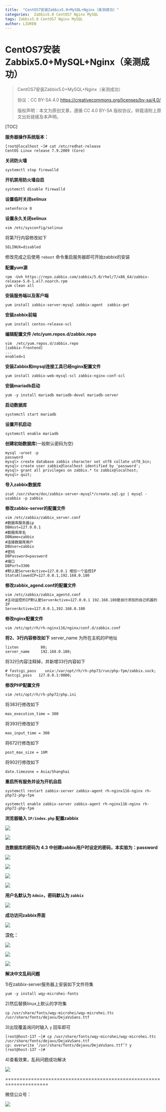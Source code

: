 ```yaml
---
title:  "CentOS7安装Zabbix5.0+MySQL+Nginx（亲测成功）"
categories:  Zabbix5.0 CentOS7 Nginx MySQL
tags: Zabbix5.0 CentOS7 Nginx MySQL
author: LIUREN
---
```


# CentOS7安装Zabbix5.0+MySQL+Nginx（亲测成功）

> CentOS7安装Zabbix5.0+MySQL+Nginx（亲测成功）
>
> 协议：CC BY-SA 4.0 https://creativecommons.org/licenses/by-sa/4.0/  
>
> 版权声明：本文为原创文章，遵循 CC 4.0 BY-SA 版权协议，转载请附上原文出处链接及本声明。



[TOC]

**服务器操作系统版本：**

```shell
[root@localhost ~]# cat /etc/redhat-release
CentOS Linux release 7.9.2009 (Core)
```

**关闭防火墙**

```shell
systemctl stop firewalld
```

**开机禁用防火墙自启**

```shell
systemctl disable firewalld
```

**设置临时关闭selinux**

```shell
setenforce 0
```

**设置永久关闭selinux**

```shell
vim /etc/sysconfig/selinux 
```

将第7行内容修改如下

```shell
SELINUX=disabled
```

修改完成之后使用 `reboot` 命令重启服务器即可开始zabbix的安装

**配置yum源**

```shell
rpm -Uvh https://repo.zabbix.com/zabbix/5.0/rhel/7/x86_64/zabbix-release-5.0-1.el7.noarch.rpm
yum clean all
```

**安装服务端以及客户端**

```shell
yum install zabbix-server-mysql zabbix-agent  zabbix-get
```

**安装zabbix前端**

```shell
yum install centos-release-scl
```

**编辑配置文件 /etc/yum.repos.d/zabbix.repo**

```shell
vim  /etc/yum.repos.d/zabbix.repo
[zabbix-frontend]
...
enabled=1
```

**安装Zabbix和mysql连接工具已经nginx配置文件**

```shell
yum install zabbix-web-mysql-scl zabbix-nginx-conf-scl
```

**安装mariadb启动**

```shell
yum -y install mariadb mariadb-devel mariadb-server 
```

**启动数据库**

```shell
systemctl start mariadb 
```

**设置开机启动**

```shell
systemctl enable mariadb
```

**创建初始数据库**(一般默认密码为空) 

```shell
mysql -uroot -p
password
mysql> create database zabbix character set utf8 collate utf8_bin;
mysql> create user zabbix@localhost identified by 'password';
mysql> grant all privileges on zabbix.* to zabbix@localhost;
mysql> quit;
```

**导入zabbix数据库**

```shell
zcat /usr/share/doc/zabbix-server-mysql*/create.sql.gz | mysql -uzabbix -p zabbix
```

**修改zabbix-server的配置文件**

```shell
vim /etc/zabbix/zabbix_server.conf
#数据库服务器ip
DBHost=127.0.0.1 
#数据库库名
DBName=zabbix
#连接数据库用户
DBUser=zabbix
#密码
DBPassword=password
#端口
DBPort=3306
#默认是ServerActive=127.0.0.1 增加一个监控IP
StatsAllowedIP=127.0.0.1,192.168.0.180
```

**修改zabbix_agend.conf的配置文件**

```shell
vim /etc/zabbix/zabbix_agentd.conf
#主动监控的IP默认是ServerActive=127.0.0.1 192.168.180是自行添加的自己机器的IP
ServerActive=127.0.0.1,192.168.0.180
```

**修改nginx配置文件**

```shell
vim /etc/opt/rh/rh-nginx116/nginx/conf.d/zabbix.conf
```

**将2、3行内容修改如下**
server_name 为所在主机的IP地址

```shell
listen          80;
server_name     192.168.0.180;
```

将32行内容注释掉，并新增33行内容如下

```shell
# fastcgi_pass    unix:/var/opt/rh/rh-php73/run/php-fpm/zabbix.sock;
fastcgi_pass   127.0.0.1:9000;
```

**修改PHP配置文件**

```shell
vim /etc/opt/rh/rh-php72/php.ini
```

将383行修改如下

```shell
max_execution_time = 300
```

将393行修改如下

```shell
max_input_time = 300
```

将672行修改如下

```shell
post_max_size = 16M
```

将902行修改如下

```shell
date.timezone = Asia/Shanghai
```

**重启所有服务并设为开机自启**

```shell
systemctl restart zabbix-server zabbix-agent rh-nginx116-nginx rh-php72-php-fpm
```

```shell
systemctl enable zabbix-server zabbix-agent rh-nginx116-nginx rh-php72-php-fpm
```

**浏览器输入 `IP/index.php` 配置zabbix**

![](https://www.codepeople.cn/imges/00x130.png)

![](https://www.codepeople.cn/imges/00x131.png)

**连数据库的密码为 4.3 中创建zabbix用户时设定的密码，本实验为：password**

![](https://www.codepeople.cn/imges/00x132.png)

![](https://www.codepeople.cn/imges/00x133.png)

![](https://www.codepeople.cn/imges/00x134.png)

![](https://www.codepeople.cn/imges/00x135.png)

**用户名默认为 `Admin`，密码默认为 `zabbix`**

![](https://www.codepeople.cn/imges/00x136.png)

**成功访问zabbix界面**

![](https://www.codepeople.cn/imges/00x137.png)

**汉化：**

![](https://www.codepeople.cn/imges/00x138.png)

![](https://www.codepeople.cn/imges/00x139.png)

![](https://www.codepeople.cn/imges/00x140.png)

**解决中文乱码问题**

1)在zabbix-server服务器上安装如下文件符集

```shell
yum -y install wqy-microhei-fonts
```

2)然后替换linux上默认的字符集

```shell
cp /usr/share/fonts/wqy-microhei/wqy-microhei.ttc /usr/share/fonts/dejavu/DejaVuSans.ttf
```

3)出现覆盖询问时输入 `y` 回车即可

```shell
[root@host-137 ~]# cp /usr/share/fonts/wqy-microhei/wqy-microhei.ttc /usr/share/fonts/dejavu/DejaVuSans.ttf
cp: overwrite ‘/usr/share/fonts/dejavu/DejaVuSans.ttf’? y
[root@host-137 ~]# 
```

4)查看效果，乱码问题成功解决

![](https://www.codepeople.cn/imges/00x141.png)

=====================================================================

微信公众号：

![](https://www.codepeople.cn/imges/weixin_icon/weixin.jpg)